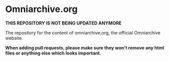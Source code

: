 # Omniarchive.org
**THIS REPOSITORY IS NOT BEING UPDATED ANYMORE**



The repository for the content of omniarchive.org, the official Omniarchive website.

**When adding pull requests, please make sure they won't remove any html files or anything else which looks important.**

